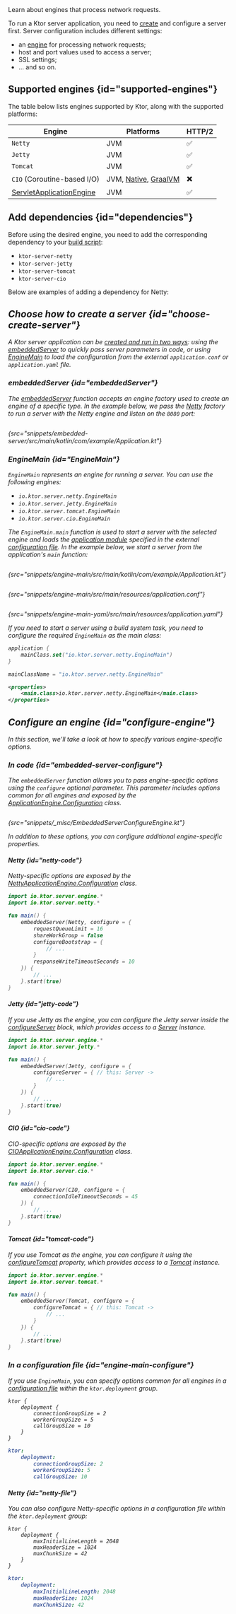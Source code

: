 [//]: # (title: Choosing an engine)

<show-structure for="chapter" depth="3"/>

<link-summary>
Learn about engines that process network requests.
</link-summary>

To run a Ktor server application, you need to [create](create_server.topic) and configure a server first.
Server configuration includes different settings:
- an [engine](#supported-engines) for processing network requests;
- host and port values used to access a server;
- SSL settings;
- ... and so on.

## Supported engines {id="supported-engines"}

The table below lists engines supported by Ktor, along with the supported platforms:

| Engine                             | Platforms                                              | HTTP/2 |
|------------------------------------|--------------------------------------------------------|--------|
| `Netty`                            | JVM                                                    | ✅      |
| `Jetty`                            | JVM                                                    | ✅      |
| `Tomcat`                           | JVM                                                    | ✅      |
| `CIO` (Coroutine-based I/O)        | JVM, [Native](native_server.md), [GraalVM](Graalvm.md) | ✖️     |
| [ServletApplicationEngine](war.md) | JVM                                                    | ✅      |


## Add dependencies {id="dependencies"}
Before using the desired engine, you need to add the corresponding dependency to your [build script](server-dependencies.topic):
* `ktor-server-netty`
* `ktor-server-jetty`
* `ktor-server-tomcat`
* `ktor-server-cio`

Below are examples of adding a dependency for Netty:

<var name="artifact_name" value="ktor-server-netty"/>
<include from="lib.topic" element-id="add_ktor_artifact"/>


## Choose how to create a server {id="choose-create-server"}
A Ktor server application can be [created and run in two ways](create_server.topic#embedded): using the [embeddedServer](#embeddedServer) to quickly pass server parameters in code, or using [EngineMain](#EngineMain) to load the configuration from the external `application.conf` or `application.yaml` file.

### embeddedServer {id="embeddedServer"}

The [embeddedServer](https://api.ktor.io/ktor-server/ktor-server-host-common/io.ktor.server.engine/embedded-server.html) function accepts an engine factory used to create an engine of a specific type. In the example below, we pass the [Netty](https://api.ktor.io/ktor-server/ktor-server-netty/io.ktor.server.netty/-netty/index.html) factory to run a server with the Netty engine and listen on the `8080` port:

```kotlin
```
{src="snippets/embedded-server/src/main/kotlin/com/example/Application.kt"}

### EngineMain {id="EngineMain"}
`EngineMain` represents an engine for running a server. You can use the following engines:
* `io.ktor.server.netty.EngineMain`
* `io.ktor.server.jetty.EngineMain`
* `io.ktor.server.tomcat.EngineMain`
* `io.ktor.server.cio.EngineMain`

The `EngineMain.main` function is used to start a server with the selected engine and loads the [application module](Modules.md) specified in the external [configuration file](Configuration-file.topic). In the example below, we start a server from the application's `main` function:

<tabs>
<tab title="Application.kt">

```kotlin
```
{src="snippets/engine-main/src/main/kotlin/com/example/Application.kt"}

</tab>

<tab title="application.conf">

```shell
```
{src="snippets/engine-main/src/main/resources/application.conf"}

</tab>

<tab title="application.yaml">

```yaml
```
{src="snippets/engine-main-yaml/src/main/resources/application.yaml"}

</tab>
</tabs>



If you need to start a server using a build system task, you need to configure the required `EngineMain` as the main class:

<tabs group="languages" id="main-class-set-engine-main">
<tab title="Gradle (Kotlin)" group-key="kotlin">

```kotlin
application {
    mainClass.set("io.ktor.server.netty.EngineMain")
}
```

</tab>
<tab title="Gradle (Groovy)" group-key="groovy">

```groovy
mainClassName = "io.ktor.server.netty.EngineMain"
```

</tab>
<tab title="Maven" group-key="maven">

```xml
<properties>
    <main.class>io.ktor.server.netty.EngineMain</main.class>
</properties>
```

</tab>
</tabs>


## Configure an engine {id="configure-engine"}

In this section, we'll take a look at how to specify various engine-specific options.

### In code {id="embedded-server-configure"}

The `embeddedServer` function allows you to pass engine-specific options using the `configure` optional parameter. This parameter includes options common for all engines and exposed by the [ApplicationEngine.Configuration](https://api.ktor.io/ktor-server/ktor-server-host-common/io.ktor.server.engine/-application-engine/-configuration/index.html) class.

```kotlin
```
{src="snippets/_misc/EmbeddedServerConfigureEngine.kt"}

In addition to these options, you can configure additional engine-specific properties.

#### Netty {id="netty-code"}

Netty-specific options are exposed by the [NettyApplicationEngine.Configuration](https://api.ktor.io/ktor-server/ktor-server-netty/io.ktor.server.netty/-netty-application-engine/-configuration/index.html) class.

```kotlin
import io.ktor.server.engine.*
import io.ktor.server.netty.*

fun main() {
    embeddedServer(Netty, configure = {
        requestQueueLimit = 16
        shareWorkGroup = false
        configureBootstrap = {
            // ...
        }
        responseWriteTimeoutSeconds = 10
    }) {
        // ...
    }.start(true)
}
```

#### Jetty {id="jetty-code"}

If you use Jetty as the engine, you can configure the Jetty server inside the [configureServer](https://api.ktor.io/ktor-server/ktor-server-jetty/io.ktor.server.jetty/-jetty-application-engine-base/-configuration/configure-server.html) block, which provides access to a
[Server](https://www.eclipse.org/jetty/javadoc/jetty-11/org/eclipse/jetty/server/Server.html) instance.

```kotlin
import io.ktor.server.engine.*
import io.ktor.server.jetty.*

fun main() {
    embeddedServer(Jetty, configure = {
        configureServer = { // this: Server ->
            // ...
        }
    }) {
        // ...
    }.start(true)
}
```

#### CIO {id="cio-code"}

CIO-specific options are exposed by the [CIOApplicationEngine.Configuration](https://api.ktor.io/ktor-server/ktor-server-cio/io.ktor.server.cio/-c-i-o-application-engine/-configuration/index.html) class.

```kotlin
import io.ktor.server.engine.*
import io.ktor.server.cio.*

fun main() {
    embeddedServer(CIO, configure = {
        connectionIdleTimeoutSeconds = 45
    }) {
        // ...
    }.start(true)
}
```

#### Tomcat {id="tomcat-code"}

If you use Tomcat as the engine, you can configure it using the [configureTomcat](https://api.ktor.io/ktor-server/ktor-server-tomcat/io.ktor.server.tomcat/-tomcat-application-engine/-configuration/configure-tomcat.html) property, which provides access to a
[Tomcat](https://tomcat.apache.org/tomcat-9.0-doc/api/org/apache/catalina/startup/Tomcat.html) instance.

```kotlin
import io.ktor.server.engine.*
import io.ktor.server.tomcat.*

fun main() {
    embeddedServer(Tomcat, configure = {
        configureTomcat = { // this: Tomcat ->
            // ...
        }
    }) {
        // ...
    }.start(true)
}
```



### In a configuration file {id="engine-main-configure"}

If you use `EngineMain`, you can specify options common for all engines in a [configuration file](Configuration-file.topic) within the `ktor.deployment` group.

<tabs group="config">
<tab title="application.conf" group-key="hocon">

```shell
ktor {
    deployment {
        connectionGroupSize = 2
        workerGroupSize = 5
        callGroupSize = 10
    }
}
```

</tab>
<tab title="application.yaml" group-key="yaml">

```yaml
ktor:
    deployment:
        connectionGroupSize: 2
        workerGroupSize: 5
        callGroupSize: 10
```

</tab>
</tabs>


#### Netty {id="netty-file"}

You can also configure Netty-specific options in a configuration file within the `ktor.deployment` group:

<tabs group="config">
<tab title="application.conf" group-key="hocon">

```shell
ktor {
    deployment {
        maxInitialLineLength = 2048
        maxHeaderSize = 1024
        maxChunkSize = 42
    }
}
```

</tab>
<tab title="application.yaml" group-key="yaml">

```yaml
ktor:
    deployment:
        maxInitialLineLength: 2048
        maxHeaderSize: 1024
        maxChunkSize: 42
```

</tab>
</tabs>




